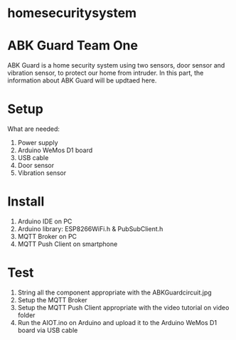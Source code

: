 # homesecuritysystem
# ABK Guard Team One
ABK Guard is a home security system using two sensors, door sensor and vibration sensor, to protect our home from intruder. In this part, the information about ABK Guard will be updtaed here.

# Setup
What are needed:
1. Power supply 
2. Arduino WeMos D1 board
3. USB cable
4. Door sensor
5. Vibration sensor

# Install
1. Arduino IDE on PC
2. Arduino library: ESP8266WiFi.h & PubSubClient.h
3. MQTT Broker on PC
4. MQTT Push Client on smartphone

# Test
1. String all the component appropriate with the ABKGuardcircuit.jpg 
2. Setup the MQTT Broker 
3. Setup the MQTT Push Client appropriate with the video tutorial on video folder
4. Run the AIOT.ino on Arduino and upload it to the Arduino WeMos D1 board via USB cable
